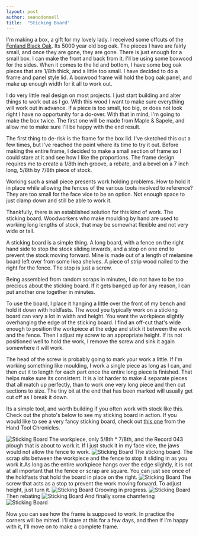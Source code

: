 ```yaml
---
layout: post
author: seanodonnell
title:  "Sticking Board"
---
```

I'm making a box, a gift for my lovely lady. I received some offcuts of the [Fenland Black Oak](https://www.thefenlandblackoakproject.co.uk/). Its 5000 year old bog oak. The pieces I have are fairly small, and once they are gone, they are gone. There is just enough for a small box. I can make the front and back from it. I'll be using some boxwood for the sides. When it comes to the lid and bottom, I have some bog oak pieces that are 1/8th thick, and a little too small. I have decided to do a frame and panel style lid. A boxwood frame will hold the bog oak panel, and make up enough width for it all to work out.

I do very little real design on most projects. I just start building and alter things to work out as I go. With this wood I want to make sure everything will work out in advance. If a piece is too small, too big, or does not look right I have no opportunity for a do-over. With that in mind, I'm going to make the box twice. The first one will be made from Maple & Sapele, and allow me to make sure I'll be happy with the end result.

The first thing to de-risk is the frame for the box lid. I've sketched this out a few times, but I've reached the point where its time to try it out. Before making the entire frame, I decided to make a small section of frame so I could stare at it and see how I like the proportions. The frame design requires me to create a 1/8th inch groove, a rebate, and a bevel on a 7 inch long, 5/8th by 7/8th piece of stock.

Working such a small piece presents work holding problems. How to hold it in place while allowing the fences of the various tools involved to reference? They are too small for the face vice to be an option. Not enough space to just clamp down and still be able to work it. 

Thankfully, there is an established solution for this kind of work. The sticking board. Woodworkers who make moulding by hand are used to working long lengths of stock, that may be somewhat flexible and not very wide or tall. 

A sticking board is a simple thing. A long board, with a fence on the right hand side to stop the stock sliding inwards, and a stop on one end to prevent the stock moving forward. Mine is made out of a length of melamine board left over from some Ikea shelves. A piece of strip wood nailed to the right for the fence. The stop is just a screw. 

Being assembled from random scraps in minutes, I do not have to be too precious about the sticking board. If it gets banged up for any reason, I can put another one together in minutes.  

To use the board, I place it hanging a little over the front of my bench and hold it down with holdfasts. The wood you typically work on a sticking board can vary a lot in width and height. You want the workpiece slightly overhanging the edge of the sticking board. I find an off-cut that's wide enough to position the workpiece at the edge and stick it between the work and the fence. Then I adjust my screw to an appropriate height. If its not positioned well to hold the work, I remove the screw and sink it again somewhere it will work.

The head of the screw is probably going to mark your work a little. If I'm working something like moulding, I work a single piece as long as I can, and then cut it to length for each part once the entire long piece is finished. That helps make sure its consistent. It is a lot harder to make 4 separate pieces that all match up perfectly, than to work one very long piece and then cut sections to size. The tiny bit at the end that has been marked will usually get cut off as I break it down.

Its a simple tool, and worth building if you often work with stock like this. Check out the photo's below to see my sticking board in action. If you would like to see a very fancy sticking board, check out [this one](https://journeymansjournel.wordpress.com/2022/05/06/make-a-sticking-board/) from the Hand Tool Chronicles.  

![Sticking Board](/assets/images/stickingboard/1.jpg)
The workpiece, only 5/8th * 7/8th, and the Record 043 plough that is about to work it. If I just stuck it in my face vice, the jaws would not allow the fence to work.
![Sticking Board](/assets/images/stickingboard/2.jpg)
The sticking board. The scrap sits between the workpiece and the fence to stop it sliding in as you work it.As long as the entire workpiece hangs over the edge slightly, it is not at all important that the fence or scrap are square. You can just see once of the holdfasts that hold the board in place on the right.
![Sticking Board](/assets/images/stickingboard/3.jpg)
The screw that acts as a stop to prevent the work moving forward. To adjust height, just turn it.
![Sticking Board](/assets/images/stickingboard/4.jpg)
Grooving in progress.
![Sticking Board](/assets/images/stickingboard/5.jpg)
Then rebating
![Sticking Board](/assets/images/stickingboard/6.jpg)
And finally some chamfering
![Sticking Board](/assets/images/stickingboard/7.jpg)

Now you can see how the frame is supposed to work. In practice the corners will be mitred. I'll stare at this for a few days, and then if I'm happy with it, I'll move on to make a complete frame.

